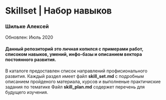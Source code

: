 # Skillset | Набор навыков
<h3>Шильке Алексей</h3>
Обновлен: Июль 2020

<h4>Данный репозиторий это личная копился с примерами работ, списоком навыков, умений, инфо-базы и описанием вектора постоянного развития.</h4> 

В каталоге предоставлен список направлений профисионального развития. 
Каждый раздел имеет файл <b>skill_set.md</b> с подробным описанием пройденого материала, курсов и выполненые практичиские задания по тематике
Файл <b>skill_plan.md</b> содержет перечень для будущего изучения. 
